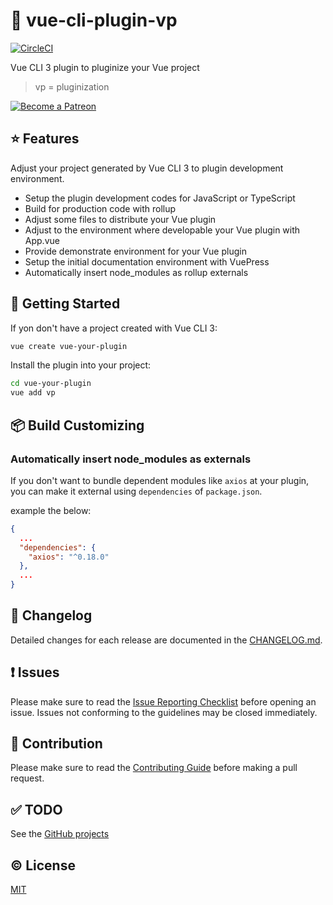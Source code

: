 # :electric_plug: vue-cli-plugin-vp



[![CircleCI](https://circleci.com/gh/davidroyer/vue-cli-plugin-vp.svg?style=svg)](https://circleci.com/gh/davidroyer/vue-cli-plugin-vp)

Vue CLI 3 plugin to pluginize your Vue project

> vp = pluginization

<a href="https://www.patreon.com/davidroyer" target="_blank">
  <img src="https://c5.patreon.com/external/logo/become_a_patron_button.png" alt="Become a Patreon">
</a>


## :star: Features
Adjust your project generated by Vue CLI 3 to plugin development environment.

- Setup the plugin development codes for JavaScript or TypeScript
- Build for production code with rollup
- Adjust some files to distribute your Vue plugin
- Adjust to the environment where developable your Vue plugin with App.vue
- Provide demonstrate environment for your Vue plugin
- Setup the initial documentation environment with VuePress
- Automatically insert node_modules as rollup externals 


## :rocket: Getting Started
If yon don't have a project created with Vue CLI 3:

```sh
vue create vue-your-plugin
```

Install the plugin into your project:

```sh
cd vue-your-plugin
vue add vp
```

## :package: Build Customizing

### Automatically insert node_modules as externals
If you don't want to bundle dependent modules like `axios` at your plugin, you can make it external using `dependencies` of `package.json`.

example the below:

```json
{
  ...
  "dependencies": {
    "axios": "^0.18.0"
  },
  ...
}
```

## :scroll: Changelog

Detailed changes for each release are documented in the [CHANGELOG.md](https://github.com/davidroyer/vue-cli-plugin-vp/blob/master/CHANGELOG.md).


## :exclamation: Issues

Please make sure to read the [Issue Reporting Checklist](https://github.com/davidroyer/vue-cli-plugin-vp/blob/master/CONTRIBUTING.md#issue-reporting-guidelines) before opening an issue. Issues not conforming to the guidelines may be closed immediately.


## :muscle: Contribution

Please make sure to read the [Contributing Guide](https://github.com/davidroyer/vue-cli-plugin-vp/blob/master/CONTRIBUTING.md) before making a pull request.


## :white_check_mark: TODO
See the [GitHub projects](https://github.com/davidroyer/vue-cli-plugin-vp/projects/1)


## :copyright: License

[MIT](http://opensource.org/licenses/MIT)
